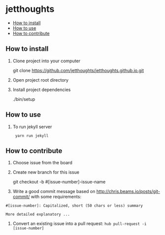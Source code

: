 # jetthoughts

- [How to install](#how-to-install)
- [How to use](#how-to-use)
- [How to contribute](#how-to-contribute)

## How to install

1. Clone project into your computer

    git clone https://github.com/jetthoughts/jetthoughts.github.io.git

1. Open project root directory

1. Install project dependencies

    ./bin/setup

## How to use

1. To run jekyll server

        yarn run jekyll

## How to contribute

1. Choose issue from the board

1. Create new branch for this issue

    git checkout -b #[issue-number]-issue-name

1. Write a good commit message based on http://chris.beams.io/posts/git-commit/ with some requirements:

  ```
  #[issue-number]: Capitalized, short (50 chars or less) summary

  More detailed explanatory ...

  ```

1. Convert an existing issue into a pull request: `hub pull-request -i [issue-number]`
